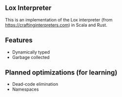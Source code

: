 ## Lox Interpreter

This is an implementation of the Lox interpreter (from https://craftinginterpreters.com) in Scala and Rust.



## Features

- Dynamically typed
- Garbage collected



## Planned optimizations (for learning)

- Dead-code elimination
- Namespaces

